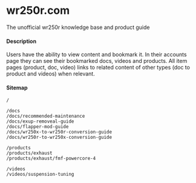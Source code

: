 wr250r.com
==========
The unofficial wr250r knowledge base and product guide


#### Description
Users have the ability to view content and bookmark it. In their accounts page they can see their bookmarked docs, videos and products. All item pages (product, doc, video) links to related content of other types (doc to product and videos) when relevant.


#### Sitemap
```
/

/docs
/docs/recommended-maintenance
/docs/exup-removeal-guide
/docs/flapper-mod-guide
/docs/wr250x-to-wr250r-conversion-guide
/docs/wr250r-to-wr250x-conversion-guide

/products
/products/exhaust
/products/exhaust/fmf-powercore-4

/videos
/videos/suspension-tuning
```
